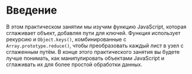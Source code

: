 # Введение

В этом практическом занятии мы изучим функцию JavaScript, которая сглаживает объект, добавляя пути для ключей. Функция использует рекурсию и `Object.keys()`, комбинированные с `Array.prototype.reduce()`, чтобы преобразовать каждый лист в узел с сглаженным путём. В конце этого практического занятия вы будете лучше понимать, как манипулировать объектами JavaScript и сглаживать их для более простой обработки данных.
